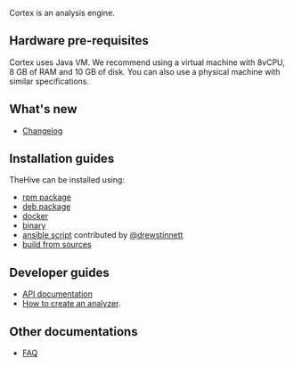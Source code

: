 Cortex is an analysis engine.

## Hardware pre-requisites
Cortex uses Java VM. We recommend using a virtual machine with 8vCPU, 8 GB of RAM and 10 GB of disk. You can also use a
physical machine with similar specifications.

## What's new

- [Changelog](/CHANGELOG.md)

## Installation guides

TheHive can be installed using:
- [rpm package](installation/rpm-guide.md)
- [deb package](installation/deb-guide.md)
- [docker](installation/docker-guide.md)
- [binary](installation/binary-guide.md)
- [ansible script](https://github.com/drewstinnett/ansible-cortex) contributed by
[@drewstinnett](https://github.com/drewstinnett)
- [build from sources](installation/build-guide.md)

## Developer guides

- [API documentation](api/README.md)
- [How to create an analyzer](how-to-create-an-analyzer.md).

## Other documentations
- [FAQ](FAQ.md)